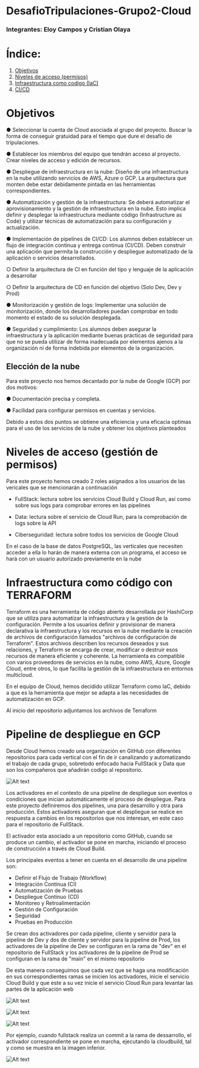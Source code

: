 # DesafioTripulaciones-Grupo2-Cloud
### Integrantes: Eloy Campos y Cristian Olaya

# Índice:

<ol>
  <li><a href="#objetivos"> Objetivos </a></li>
  <li><a href="#permisos"> Niveles de acceso (permisos) </a></li>
  <li><a href="#iac">Infraestructura como codigo (IaC) </a></li>
  <li><a href="#cicd"> CI/CD </a></li>
</ol>

<a id="objetivos"></a>

# Objetivos

● Seleccionar la cuenta de Cloud asociada al grupo del proyecto. Buscar la forma de conseguir gratuidad para el tiempo que 
dure el desafío de tripulaciones.

● Establecer los miembros del equipo que tendrán acceso al proyecto. Crear niveles de acceso y edición de recursos. 

● Despliegue de infraestructura en la nube: Diseño de una infraestructura en la nube utilizando servicios de AWS, Azure o GCP. 
La arquitectura que monten debe estar debidamente pintada en las herramientas correspondientes. 

● Automatización y gestión de la infraestructura: Se deberá automatizar el aprovisionamiento y la gestión de infraestructura en 
la nube. Esto implica definir y desplegar la infraestructura mediante código (Infrastructure as Code) y utilizar técnicas de 
automatización para su configuración y actualización.

● Implementación de pipelines de CI/CD: Los alumnos deben establecer un flujo de integración continua y entrega continua 
(CI/CD). Deben construir una aplicación que permita la construcción y despliegue automatizado de la aplicación o servicios 
desarrollados. 

○ Definir la arquitectura de CI en función del tipo y lenguaje de la aplicación a desarrollar

○ Definir la arquitectura de CD en función del objetivo (Solo Dev, Dev y Prod)

● Monitorización y gestión de logs: Implementar una solución de monitorización, donde los desarrolladores puedan comprobar 
en todo momento el estado de su solución desplegada. 

● Seguridad y cumplimiento: Los alumnos deben asegurar la infraestructura y la aplicación mediante buenas prácticas de 
seguridad para que no se pueda utilizar de forma inadecuada por elementos ajenos a la organización ni de forma indebida por 
elementos de la organización. 

## Elección de la nube

Para este proyecto nos hemos decantado por la nube de Google (GCP) por dos motivos:

● Documentación precisa y completa.

● Facilidad para configurar permisos en cuentas y servicios.

Debido a estos dos puntos se obtiene una eficiencia y una eficacia optimas para el uso de los servicios de la nube y obtener los objetivos planteados

<a id="permisos"></a>

# Niveles de acceso (gestión de permisos)

Para este proyecto hemos creado 2 roles asignados a los usuarios de las vericales que se mencionarán a continuación

- FullStack: lectura sobre los servicios Cloud Build y Cloud Run, así como sobre sus logs para comprobar errores en las pipelines

- Data: lectura sobre el servicio de Cloud Run, para la comprobación de logs sobre la API

- Ciberseguridad: lectura sobre todos los servicios de Google Cloud

En el caso de la base de datos PostgreSQL, las verticales que necesiten acceder a ella lo harán de manera externa con un programa, el acceso se hará con un usuario autorizado previamente en la nube

<a id="iac"></a>

# Infraestructura como código con TERRAFORM

Terraform es una herramienta de código abierto desarrollada por HashiCorp que se utiliza para automatizar la infraestructura y la gestión de la configuración. Permite a los usuarios definir y provisionar de manera declarativa la infraestructura y los recursos en la nube mediante la creación de archivos de configuración llamados "archivos de configuración de Terraform". Estos archivos describen los recursos deseados y sus relaciones, y Terraform se encarga de crear, modificar o destruir esos recursos de manera eficiente y coherente. La herramienta es compatible con varios proveedores de servicios en la nube, como AWS, Azure, Google Cloud, entre otros, lo que facilita la gestión de la infraestructura en entornos multicloud.

En el equipo de Cloud, hemos decidido utilizar Terraform como IaC, debido a que es la herramienta que mejor se adapta a las necesidades de automatización en GCP.

Al inicio del repositorio adjuntamos los archivos de Terraform

<a id="cicd"></a>

# Pipeline de despliegue en GCP

Desde Cloud hemos creado una organización en GitHub con diferentes repositorios para cada vertical con el fin de ir canalizando y automatizando el trabajo de cada grupo, sobretodo enfocado hacia FullStack y Data que son los compañeros que añadirán codigo al repositorio.

![Alt text](img/imagen1.png)

Los activadores en el contexto de una pipeline de despliegue son eventos o condiciones que inician automáticamente el proceso de despliegue. Para este proyecto definiremos dos pipelines, una para  desarrollo y otra para producción. Estos activadores aseguran que el despliegue se realice en respuesta a cambios en los repositorios que nos interesan, en este caso para el repositorio de FullStack.

El activador esta asociado a un repositorio como GitHub, cuando se produce un cambio, el activador se pone en marcha, iniciando el proceso de construcción a través de Cloud Build.

Los principales eventos a tener en cuenta en el desarrollo de una pipeline son:

- Definir el Flujo de Trabajo (Workflow)
- Integración Continua (CI)
- Automatización de Pruebas
- Despliegue Continuo (CD)
- Monitoreo y Retroalimentación
- Gestión de Configuración
- Seguridad
- Pruebas en Producción

Se crean dos activadores por cada pipeline, cliente y servidor para la pipeline de Dev y dos de cliente y servidor para la pipeline de Prod, los activadores de la pipeline de Dev se configuran en la rama de "dev" en el repositorio de FullStack y los activadores de la pipeline de Prod se configuran en la rama de "main" en el mismo repositorio

De esta manera conseguimos que cada vez que se haga una modificación en sus correspondientes ramas se inicien los activadores, inicie el servicio Cloud Build y que este a su vez inicie el servicio Cloud Run para levantar las partes de la aplicación web

![Alt text](img/imagen2.png)

![Alt text](image.png)

![Alt text](image-1.png)

Por ejemplo, cuando fullstack realiza un commit a la rama de dessarrollo, el activador correspondiente se pone en marcha, ejecutando la cloudbuild, tal y como se muestra en la imagen inferior.

![Alt text](img/imagen3.png)